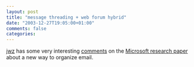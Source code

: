 ```yaml
---
layout: post
title: "message threading + web forum hybrid"
date: "2003-12-27T19:05:00+01:00"
comments: false
categories: 
---
```


<p><a href="http://www.livejournal.com/users/jwz/">jwz</a> has some very interesting <a href="http://www.livejournal.com/users/jwz/288955.html">comments</a> on the <a href="http://research.microsoft.com/displayArticle.aspx?id=603">Microsoft research paper</a> about a new way to organize email.</p>


